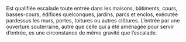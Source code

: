 Est qualifiée escalade toute entrée dans les maisons, bâtiments, cours, basses-cours, édifices quelconques, jardins, parcs et enclos, exécutée pardessus les murs, portes, toitures ou autres clôtures.
L’entrée par une ouverture souterraine, autre que celle qui a été aménagée pour servir d’entrée, es une circonstance de même gravité que l’escalade.